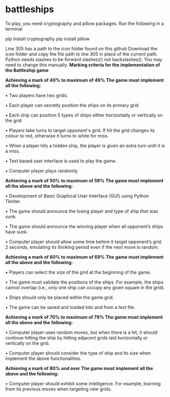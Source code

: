 # battleships

To play, you need cryptography and pillow packages.
Run the following in a terminal

pip install cryptography
pip install pillow

Line 305 has a path to the icon folder found on this github
Download the icon folder and copy the file path to line 305 in place of the current path.
Python needs slashes to be forward slashes(/) not backslashes(\). You may need to change this manually.
<B>Marking criteria for the implementation of the Battleship game</B>

<B>Achieving a mark of 40% to maximum of 49%
The game must implement all the following:</B>

  • Two players have two grids.
  
  • Each player can secretly position the ships on its primary grid

   • Each ship can position 5 types of ships either horizontally or vertically on the grid

  • Players take turns to target opponent's grid. If hit the grid changes its colour to red,
  otherwise it turns to white for miss.

  • When a player hits a hidden ship, the player is given an extra turn until it is a miss.

  • Text based user interface is used to play the game.

  • Computer player plays randomly.

<B>Achieving a mark of 50% to maximum of 59%
The game must implement all the above and the following:</B>

  • Development of Basic Graphical User Interface (GUI) using Python Tkinter.

  • The game should announce the losing player and type of ship that was sunk.

  • The game should announce the winning player when all opponent’s ships have sunk.

  • Computer player should allow some time before it target opponent’s grid. 2 seconds,
  emulating its thinking period even if the next move is random.

<B>Achieving a mark of 60% to maximum of 69%
The game must implement all the above and the following:</B>

  • Players can select the size of the grid at the beginning of the game.

  • The game must validate the positions of the ships. For example, the ships cannot overlap
  (i.e., only one ship can occupy any given square in the grid).

  • Ships should only be placed within the game grid.

  • The game can be saved and loaded into and from a text file.

<B>Achieving a mark of 70% to maximum of 79%
The game must implement all the above and the following:</B>

  • Computer player uses random moves, but when there is a hit, it should continue hitting the
  ship by hitting adjacent grids laid horizontally or vertically on the grid.

  • Computer player should consider the type of ship and its size when implement the above
  functionalities.

<B>Achieving a mark of 80% and over
The game must implement all the above and the following:</B>

  • Computer player should exhibit some intelligence. For example, learning from its previous
  moves when targeting new grids.

